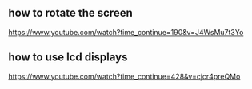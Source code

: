 ## how to rotate the screen
https://www.youtube.com/watch?time_continue=190&v=J4WsMu7t3Yo

## how to use lcd displays 
https://www.youtube.com/watch?time_continue=428&v=cjcr4preQMo
